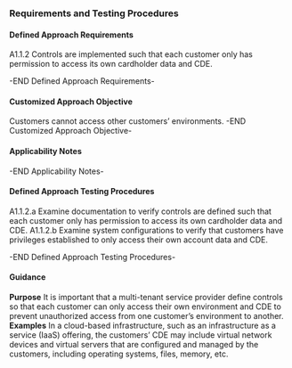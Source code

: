 ### Requirements and Testing Procedures

#### Defined Approach Requirements
A1.1.2 Controls are implemented such that each customer only has permission to access its own cardholder data and CDE.

-END Defined Approach Requirements- 
#### Customized Approach Objective
Customers cannot access other customers’ environments.
-END Customized Approach Objective- 
#### Applicability Notes



-END Applicability Notes- 
#### Defined Approach Testing Procedures
A1.1.2.a Examine documentation to verify controls are defined such that each customer only has permission to access its own cardholder data and CDE.
A1.1.2.b Examine system configurations to verify that customers have privileges established to only access their own account data and CDE.

-END Defined Approach Testing Procedures- 
#### Guidance

**Purpose**
It is important that a multi-tenant service provider define controls so that each customer can only access their own environment and CDE to prevent unauthorized access from one customer’s environment to another.
**Examples**
In a cloud-based infrastructure, such as an infrastructure as a service (IaaS) offering, the customers’ CDE may include virtual network devices and virtual servers that are configured and managed by the customers, including operating systems, files, memory, etc.